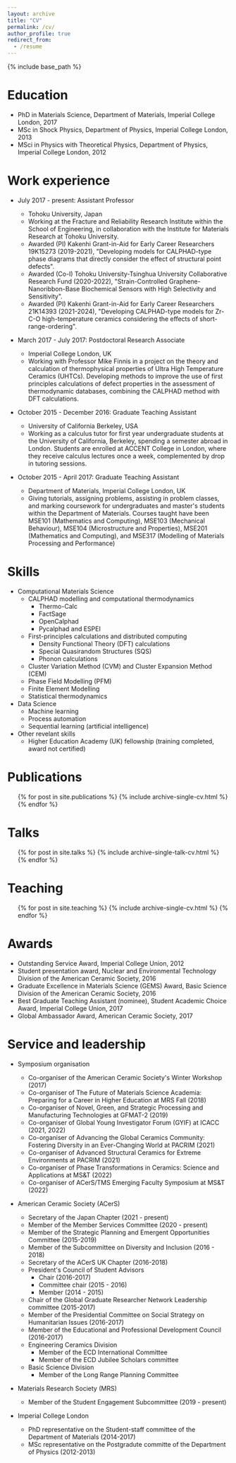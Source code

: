 ```yaml
---
layout: archive
title: "CV"
permalink: /cv/
author_profile: true
redirect_from:
  - /resume
---
```


{% include base_path %}

Education
======
* PhD in Materials Science, Department of Materials, Imperial College London, 2017
* MSc in Shock Physics, Department of Physics, Imperial College London, 2013
* MSci in Physics with Theoretical Physics, Department of Physics, Imperial College London, 2012


Work experience
======
* July 2017 - present: Assistant Professor
  * Tohoku University, Japan
  * Working at the Fracture and Reliability Research Institute within the School of Engineering, in collaboration with the Institute for Materials Research at Tohoku University.
  * Awarded (PI) Kakenhi Grant-in-Aid for Early Career Researchers 19K15273 (2019-2021), "Developing models for CALPHAD-type phase diagrams that directly consider the effect of structural point defects".
  * Awarded (Co-I) Tohoku University-Tsinghua University Collaborative Research Fund (2020-2022), "Strain-Controlled Graphene-Nanoribbon-Base Biochemical Sensors with High Selectivity and Sensitivity".
  * Awarded (PI) Kakenhi Grant-in-Aid for Early Career Researchers 21K14393 (2021-2024), "Developing CALPHAD-type models for Zr-C-O high-temperature ceramics considering the effects of short-range-ordering".

* March 2017 - July 2017: Postdoctoral Research Associate
  * Imperial College London, UK
  * Working with Professor Mike Finnis in a project on the theory and calculation of thermophysical properties of Ultra High Temperature Ceramics (UHTCs). Developing methods to improve the use of first principles calculations of defect properties in the assessment of thermodynamic databases, combining the CALPHAD method with DFT calculations.

* October 2015 - December 2016: Graduate Teaching Assistant
  * University of California Berkeley, USA
  * Working as a calculus tutor for first year undergraduate students at the University of California, Berkeley, spending a semester abroad in London. Students are enrolled at ACCENT College in London, where they receive calculus lectures once a week, complemented by drop in tutoring sessions.

* October 2015 - April 2017: Graduate Teaching Assistant
  * Department of Materials, Imperial College London, UK
  * Giving tutorials, assigning problems, assisting in problem classes, and marking coursework for undergraduates and master's students within the Department of Materials. Courses taught have been MSE101 (Mathematics and Computing), MSE103 (Mechanical Behaviour), MSE104 (Microstructure and Properties), MSE201 (Mathematics and Computing), and MSE317 (Modelling of Materials Processing and Performance)

Skills
======
* Computational Materials Science
  * CALPHAD modelling and computational thermodynamics 
    * Thermo-Calc
    * FactSage
    * OpenCalphad
    * Pycalphad and ESPEI
  * First-principles calculations and distributed computing
    * Density Functional Theory (DFT) calculations 
    * Special Quasirandom Structures (SQS)
    * Phonon calculations
  * Cluster Variation Method (CVM) and Cluster Expansion Method (CEM)
  * Phase Field Modelling (PFM)
  * Finite Element Modelling
  * Statistical thermodynamics
* Data Science
  * Machine learning
  * Process automation
  * Sequential learning (artificial intelligence)
* Other revelant skills
  * Higher Education Academy (UK) fellowship (training completed, award not certified) 

Publications
======
  <ul>{% for post in site.publications %}
    {% include archive-single-cv.html %}
  {% endfor %}</ul>
  
Talks
======
  <ul>{% for post in site.talks %}
    {% include archive-single-talk-cv.html %}
  {% endfor %}</ul>
  
Teaching
======
  <ul>{% for post in site.teaching %}
    {% include archive-single-cv.html %}
  {% endfor %}</ul>

Awards
======
* Outstanding Service Award, Imperial College Union, 2012
* Student presentation award, Nuclear and Environmental Technology Division of the American Ceramic Society, 2016
* Graduate Excellence in Materials Science (GEMS) Award, Basic Science Division of the American Ceramic Society, 2016
* Best Graduate Teaching Assistant (nominee), Student Academic Choice Award, Imperial College Union, 2017
* Global Ambassador Award, American Ceramic Society, 2017
  
Service and leadership
======
* Symposium organisation
  * Co-organiser of the American Ceramic Society's Winter Workshop (2017)
  * Co-organiser of The Future of Materials Science Academia: Preparing for a Career in Higher Education at MRS Fall (2018)
  * Co-organiser of Novel, Green, and Strategic Processing and Manufacturing Technologies at GFMAT-2 (2019)
  * Co-organiser of Global Young Investigator Forum (GYIF) at ICACC (2021, 2022)
  * Co-organiser of Advancing the Global Ceramics Community: Fostering Diversity in an Ever-Changing World at PACRIM (2021)
  * Co-organiser of Advanced Structural Ceramics for Extreme Environments at PACRIM (2021)
  * Co-organiser of Phase Transformations in Ceramics: Science and Applications at MS&T (2022)
  * Co-organiser of ACerS/TMS Emerging Faculty Symposium at MS&T (2022)

* American Ceramic Society (ACerS)
  * Secretary of the Japan Chapter (2021 - present)
  * Member of the Member Services Committee (2020 - present)
  * Member of the Strategic Planning and Emergent Opportunities Committee (2015-2019)
  * Member of the Subcommittee on Diversity and Inclusion (2016 - 2018)
  * Secretary of the ACerS UK Chapter (2016-2018)
  * President's Council of Student Advisors 
    * Chair (2016-2017)
    * Committee chair (2015 - 2016)
    * Member (2014 - 2015)
  * Chair of the Global Graduate Researcher Network Leadership committee (2015-2017)
  * Member of the Presidential Committee on Social Strategy on Humanitarian Issues (2016-2017)
  * Member of the Educational and Professional Development Council (2016-2017)
  * Engineering Ceramics Division
    * Member of the ECD International Committee
    * Member of the ECD Jubilee Scholars committee
  * Basic Science Division
    * Member of the Long Range Planning Committee
* Materials Research Society (MRS)
  * Member of the Student Engagement Subcommittee (2019 - present)
* Imperial College London
  * PhD representative on the Student-staff committee of the Department of Materials (2014-2017)
  * MSc representative on the Postgradute committe of the Department of Physics (2012-2013)


